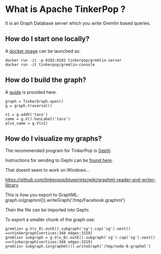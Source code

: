 # What is Apache TinkerPop ?

It is an Graph Database server which you write Gremlin based queries.

## How do I start one locally?

A [docker image](https://hub.docker.com/r/tinkerpop/gremlin-server) can be launched as:

```
docker run -it -p 8182:8182 tinkerpop/gremlin-server
docker run -it tinkerpop/gremlin-console
```

## How do I build the graph?

A [guide](http://tinkerpop.apache.org/docs/3.1.0-incubating/tutorials-getting-started.html) is provided here.

```
graph = TinkerGraph.open()
g = graph.traversal()

v1 = g.addV('taco')
same = g.V().hasLabel('taco')
also_same = g.V(v1)
```

## How do I visualize my graphs?

The recommended program for TinkerPop is [Gephi](https://gephi.org/users/download/)

Instructions for sending to Gephi can be [found here](https://groups.google.com/forum/#!topic/gremlin-users/pT87rPvty0g).

That doesnt seem to work on Windows...

https://github.com/tinkerpop/blueprints/wiki/graphml-reader-and-writer-library

This is how you export to GraphML: graph.io(graphml()).writeGraph('/tmp/Facebook.graphml')

Then the file can be imported into Gephi.

To export a smaller chunk of the graph use:

```
gremlin> g.V(v_0).outE().subgraph('sg').cap('sg').next()
==>tinkergraph[vertices:348 edges:3319]
gremlin> subgraph = g.V(v_0).outE().subgraph('sg').cap('sg').next()
==>tinkergraph[vertices:348 edges:3319]
gremlin> subgraph.io(graphml()).writeGraph('/tmp/node-0.graphml')
```